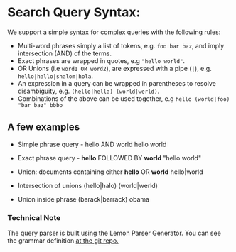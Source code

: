 # Search Query Syntax:

We support a simple syntax for complex queries with the following rules:

* Multi-word phrases simply a list of tokens, e.g. `foo bar baz`, and imply intersection (AND) of the terms.
* Exact phrases are wrapped in quotes, e.g `"hello world"`.
* OR Unions (i.e `word1 OR word2`), are expressed with a pipe (`|`), e.g. `hello|hallo|shalom|hola`.
* An expression in a query can be wrapped in parentheses to resolve disambiguity, e.g. `(hello|hella) (world|werld)`.
* Combinations of the above can be used together, e.g `hello (world|foo) "bar baz" bbbb`

## A few examples


* Simple phrase query - hello AND world
  	hello world

* Exact phrase query - **hello** FOLLOWED BY **world**
  	"hello world"

* Union: documents containing either **hello** OR **world**
  	hello|world

* Intersection of unions
  	(hello\|halo) (world\|werld)

* Union inside phrase
  	(barack\|barrack) obama

### Technical Note

The query parser is built using the Lemon Parser Generator. You can see the grammar definition [at the git repo.](https://github.com/RedisLabsModules/RediSearch/blob/master/src/query_parser/parser.y)